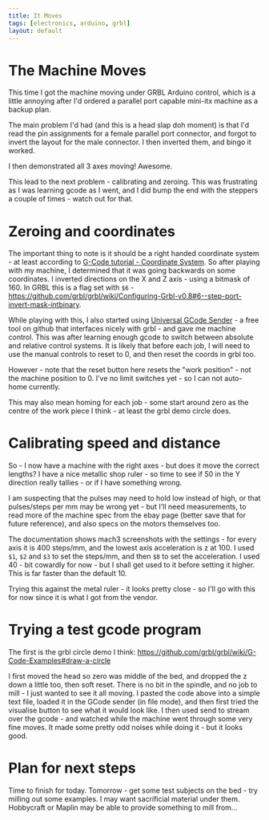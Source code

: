 ```yaml
---
title: It Moves
tags: [electronics, arduino, grbl]
layout: default
---
```

# The Machine Moves

This time I got the machine moving under GRBL Arduino control, which is a little annoying after I'd ordered a parallel port capable mini-itx machine as a backup plan.

The main problem I'd had (and this is a head slap doh moment) is that I'd read the pin assignments for a female parallel port connector, and forgot to invert the layout for the male connector. I then inverted them, and bingo it worked.

I then demonstrated all 3 axes moving! Awesome.

This lead to the next problem - calibrating and zeroing. This was frustrating as I was learning gcode as I went, and I did bump the end with the steppers a couple of times - watch out for that. 

# Zeroing and coordinates

The important thing to note is it should be a right handed coordinate system - at least according to [G-Code tutorial - Coordinate System](http://www.cnccookbook.com/CCCNCGCodeCoordinates.htm). So after playing with my machine, I determined that it was going backwards on some coordinates. I inverted directions on the X and Z axis - using a bitmask of 160. In GRBL this is a flag set with ```$6``` - <https://github.com/grbl/grbl/wiki/Configuring-Grbl-v0.8#6--step-port-invert-mask-intbinary>.

While playing with this, I also started using [Universal GCode Sender](https://github.com/winder/Universal-G-Code-Sender) - a free tool on github that interfaces nicely with grbl - and gave me machine control. This was after learning enough gcode to switch between absolute and relative control systems. It is likely that before each job, I will need to use the manual controls to reset to 0, and then reset the coords in grbl too.

However - note that the reset button here resets the "work position" - not the machine position to 0. I've no limit switches yet - so I can not auto-home currently.

This may also mean homing for each job - some start around zero as the centre of the work piece I think - at least the grbl demo circle does.

# Calibrating speed and distance

So - I now have a machine with the right axes - but does it move the correct lengths? I have a nice metallic shop ruler - so time to see if 50 in the Y direction really tallies - or if I have something wrong. 

I am suspecting that the pulses may need to hold low instead of high, or that pulses/steps per mm may be wrong yet - but I'll need measurements, to read more of the machine spec from the ebay page (better save that for future reference), and also specs on the motors themselves too.

The documentation shows mach3 screenshots with the settings - for every axis it is 400 steps/mm, and the lowest axis acceleration is z at 100. I used ```$1```, ```$2``` and ```$3``` to set the steps/mm, and then ```$8``` to set the acceleration. I used 40 - bit cowardly for now - but I shall get used to it before setting it higher. This is far faster than the default 10.

Trying this against the metal ruler - it looks pretty close - so I'll go with this for now since it is what I got from the vendor.

# Trying a test gcode program

The first is the grbl circle demo I think:
<https://github.com/grbl/grbl/wiki/G-Code-Examples#draw-a-circle>

I first moved the head so zero was middle of the bed, and dropped the z down a little too, then soft reset. There is no bit in the spindle, and no job to mill - I just wanted to see it all moving. I pasted the code above into a simple text file, loaded it in the GCode sender (in file mode), and then first tried the visualise button to see what it would look like. I then used send to stream over the gcode - and watched while the machine went through some very fine moves. It made some pretty odd noises while doing it - but it looks good.

# Plan for next steps

Time to finish for today. Tomorrow - get some test subjects on the bed - try milling out some examples. I may want sacrificial material under them. Hobbycraft or Maplin may be able to provide something to mill from...
